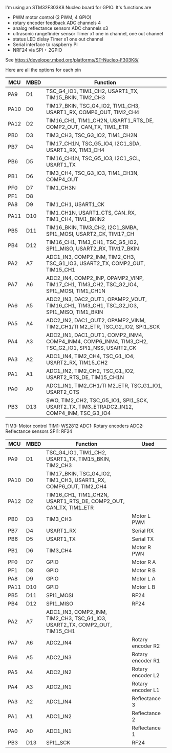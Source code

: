 
I'm using an STM32F303K8 Nucleo board for GPIO. It's functions are

 - PWM motor control (2 PWM, 4 GPIO)
 - rotary encoder feedback ADC channels 4
 - analog reflectance sensors ADC channels x3
 - ultrasonic rangefinder sensor Timer x1 one in channel, one out channel
 - status LED dislay Timer x1 one out channel
 - Serial interface to raspberry PI
 - NRF24 via SPI + 2GPIO

See https://developer.mbed.org/platforms/ST-Nucleo-F303K8/

Here are all the options for each pin

MCU  |MBED | Function
-----|-----|----------
PA9  | D1  | TSC_G4_IO1, TIM1_CH2, USART1_TX, TIM15_BKIN, TIM2_CH3
PA10 | D0  | TIM17_BKIN, TSC_G4_IO2, TIM1_CH3, USART1_RX, COMP6_OUT, TIM2_CH4
PA12 | D2  | TIM16_CH1, TIM1_CH2N, USART1_RTS_DE, COMP2_OUT, CAN_TX, TIM1_ETR
PB0  | D3  | TIM3_CH3, TSC_G3_IO2, TIM1_CH2N
PB7  | D4  | TIM17_CH1N, TSC_G5_IO4, I2C1_SDA, USART1_RX, TIM3_CH4
PB6  | D5  | TIM16_CH1N, TSC_G5_IO3, I2C1_SCL, USART1_TX
PB1  | D6  | TIM3_CH4, TSC_G3_IO3, TIM1_CH3N, COMP4_OUT
PF0  | D7  | TIM1_CH3N
PF1  | D8  | 
PA8  | D9  | TIM1_CH1, USART1_CK
PA11 | D10 | TIM1_CH1N, USART1_CTS, CAN_RX, TIM1_CH4, TIM1_BKIN2
PB5  | D11 | TIM16_BKIN, TIM3_CH2, I2C1_SMBA, SPI1_MOSI, USART2_CK, TIM17_CH
PB4  | D12 | TIM16_CH1, TIM3_CH1, TSC_G5_IO2, SPI1_MISO, USART2_RX, TIM17_BKIN
PA2  | A7  | ADC1_IN3, COMP2_INM, TIM2_CH3, TSC_G1_IO3, USART2_TX, COMP2_OUT, TIM15_CH1
PA7  | A6  | ADC2_IN4, COMP2_INP, OPAMP2_VINP, TIM17_CH1, TIM3_CH2, TSC_G2_IO4, SPI1_MOSI, TIM1_CH1N
PA6  | A5  | ADC2_IN3, DAC2_OUT1, OPAMP2_VOUT, TIM16_CH1, TIM3_CH1, TSC_G2_IO3, SPI1_MISO, TIM1_BKIN
PA5  | A4  | ADC2_IN2, DAC1_OUT2, OPAMP2_VINM, TIM2_CH1/TI M2_ETR, TSC_G2_IO2, SPI1_SCK
PA4  | A3  | ADC2_IN1, DAC1_OUT1, COMP2_INM4, COMP4_INM4, COMP6_INM4, TIM3_CH2, TSC_G2_IO1, SPI1_NSS, USART2_CK
PA3  | A2  | ADC1_IN4, TIM2_CH4, TSC_G1_IO4, USART2_RX, TIM15_CH2
PA1  | A1  | ADC1_IN2, TIM2_CH2, TSC_G1_IO2, USART2_RTS_DE, TIM15_CH1N
PA0  | A0  | ADC1_IN1, TIM2_CH1/TI M2_ETR, TSC_G1_IO1, USART2_CTS
PB3  | D13 | SWO, TIM2_CH2, TSC_G5_IO1, SPI1_SCK, USART2_TX, TIM3_ETRADC2_IN12, COMP4_INM, TSC_G3_IO4

TIM3: Motor control
TIM1: WS2812
ADC1: Rotary encoders
ADC2: Reflectance sensors
SPI1: RF24

MCU  | MBED| Function | Used
-----|-----|----------|----------
PA9  | D1  | TSC_G4_IO1, TIM1_CH2, USART1_TX, TIM15_BKIN, TIM2_CH3 |
PA10 | D0  | TIM17_BKIN, TSC_G4_IO2, TIM1_CH3, USART1_RX, COMP6_OUT, TIM2_CH4 |
PA12 | D2  | TIM16_CH1, TIM1_CH2N, USART1_RTS_DE, COMP2_OUT, CAN_TX, TIM1_ETR |
PB0  | D3  | TIM3_CH3 | Motor L PWM
PB7  | D4  | USART1_RX | Serial RX
PB6  | D5  | USART1_TX | Serial TX
PB1  | D6  | TIM3_CH4 | Motor R PWN
PF0  | D7  | GPIO | Motor R A
PF1  | D8  | GPIO | Motor R B
PA8  | D9  | GPIO | Motor L A
PA11 | D10 | GPIO | Motor L B
PB5  | D11 | SPI1_MOSI | RF24
PB4  | D12 | SPI1_MISO | RF24
PA2  | A7  | ADC1_IN3, COMP2_INM, TIM2_CH3, TSC_G1_IO3, USART2_TX, COMP2_OUT, TIM15_CH1 |
PA7  | A6  | ADC2_IN4 | Rotary encoder R2
PA6  | A5  | ADC2_IN3 | Rotary encoder R1
PA5  | A4  | ADC2_IN2 | Rotary encoder L2
PA4  | A3  | ADC2_IN1 | Rotary encoder L1
PA3  | A2  | ADC1_IN4 | Reflectance 3
PA1  | A1  | ADC1_IN2 | Reflectance 2
PA0  | A0  | ADC1_IN1 | Reflectance 1
PB3  | D13 | SPI1_SCK | RF24

